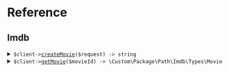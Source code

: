 # Reference
## Imdb
<details><summary><code>$client-><a href="/Custom/Package/Path/Imdb/ImdbClient.php">createMovie</a>($request) -> string</code></summary>
<dl>
<dd>

#### 📝 Description

<dl>
<dd>

<dl>
<dd>

Add a movie to the database using the movies/* /... path.
</dd>
</dl>
</dd>
</dl>

#### 🔌 Usage

<dl>
<dd>

<dl>
<dd>

```php
$client->imdb->createMovie(
    $request,
);
```
</dd>
</dl>
</dd>
</dl>

#### ⚙️ Parameters

<dl>
<dd>

<dl>
<dd>

**$request:** `\Custom\Package\Path\Imdb\Types\CreateMovieRequest` 
    
</dd>
</dl>
</dd>
</dl>


</dd>
</dl>
</details>

<details><summary><code>$client-><a href="/Custom/Package/Path/Imdb/ImdbClient.php">getMovie</a>($movieId) -> \Custom\Package\Path\Imdb\Types\Movie</code></summary>
<dl>
<dd>

#### 🔌 Usage

<dl>
<dd>

<dl>
<dd>

```php
$client->imdb->getMovie(
    movieId: $movieId,
);
```
</dd>
</dl>
</dd>
</dl>

#### ⚙️ Parameters

<dl>
<dd>

<dl>
<dd>

**$movieId:** `string` 
    
</dd>
</dl>
</dd>
</dl>


</dd>
</dl>
</details>

